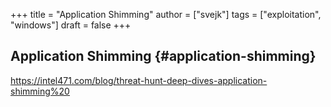 +++
title = "Application Shimming"
author = ["svejk"]
tags = ["exploitation", "windows"]
draft = false
+++

## Application Shimming {#application-shimming}

<https://intel471.com/blog/threat-hunt-deep-dives-application-shimming%20>
